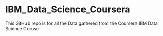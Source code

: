 # IBM_Data_Science_Coursera
This GitHub repo is for all the Data gathered from the Coursera IBM Data Science Coruse
